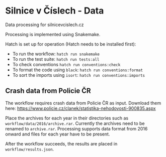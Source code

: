 # Silnice v Číslech - Data
Data processing for silnicevcislech.cz

Processing is implemented using Snakemake. 

Hatch is set up for operation (Hatch needs to be installed first):
* To run the workflow: `hatch run snakemake`
* To run the test suite: `hatch run tests:all`
* To check conventions `hatch run conventions:check`
* To format the code using `black`: `hatch run conventions:format`
* To sort the imports using `isort`: `hatch run conventions:imports`

## Crash data from Policie ČR
The workflow requires crash data from Policie ČR as input. Download them here: https://www.policie.cz/clanek/statistika-nehodovosti-900835.aspx

Place the archives for each year in their directories such as `workflow/data/2016/archive.rar`. Currently the archives need to be renamed to `archive.rar`. Processing supports data format from 2016 onward and files for each year have to be present. 

After the workflow succeeds, the results are placed in `workflow/results.json`.